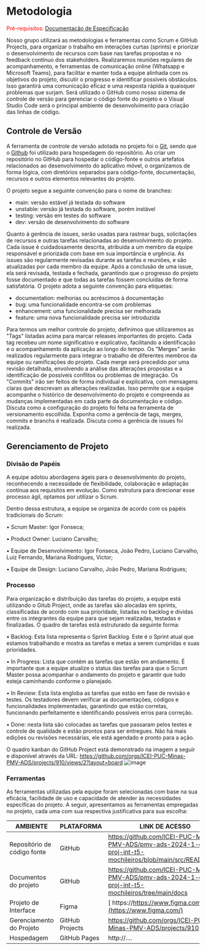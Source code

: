 
# Metodologia

<span style="color:red">Pré-requisitos: <a href="2-Especificação do Projeto.md"> Documentação de Especificação</a></span>

Nosso grupo utilizará as metodologias e ferramentas como Scrum e GitHub Projects, para organizar o trabalho em interações curtas (sprints) e priorizar o desenvolvimento de recursos com base nas tarefas propostas e no feedback contínuo dos stakeholders.
Realizaremos reuniões regulares de acompanhamento, e ferramentas de comunicação online (Whatsapp e Microsoft Teams), para facilitar e manter toda a equipe alinhada com os objetivos do projeto, discutir o progresso e identificar possíveis obstáculos. Isso garantirá uma comunicação eficaz e uma resposta rápida a quaisquer problemas que surjam. Será utilizado o GitHub como nosso sistema de controle de versão para gerenciar o código fonte do projeto e o Visual Studio Code será o principal ambiente de desenvolvimento para criação das linhas de código.

## Controle de Versão

A ferramenta de controle de versão adotada no projeto foi o
[Git](https://git-scm.com/), sendo que o [Github](https://github.com)
foi utilizado para hospedagem do repositório.
Ao criar um repositório no GitHub para hospedar o código-fonte e outros artefatos relacionados ao desenvolvimento do aplicativo móvel, o organizamos de forma lógica, com diretórios separados para código-fonte, documentação, recursos e outros elementos relevantes do projeto.

O projeto segue a seguinte convenção para o nome de branches:

* main: versão estável já testada do software
* unstable: versão já testada do software, porém instável
* testing: versão em testes do software
* dev: versão de desenvolvimento do software
  
Quanto à gerência de issues, serão usadas para rastrear bugs, solicitações de recursos e outras tarefas relacionadas ao desenvolvimento do projeto. Cada issue é cuidadosamente descrita, atribuída a um membro da equipe responsável e priorizada com base em sua importância e urgência. As issues são regularmente revisadas durante as tarefas e reuniões, e são atualizadas por cada membro da equipe. Após a conclusão de uma issue, ela será revisada, testada e fechada, garantindo que o progresso do projeto fosse documentado e que todas as tarefas fossem concluídas de forma satisfatória. O projeto adota a seguinte convenção para etiquetas:

* documentation: melhorias ou acréscimos à documentação
* bug: uma funcionalidade encontra-se com problemas
* enhancement: uma funcionalidade precisa ser melhorada
* feature: uma nova funcionalidade precisa ser introduzida

Para termos um melhor controle do projeto, definimos que utilizaremos as "Tags" listadas acima para marcar releases importantes do projeto. Cada tag recebeu um nome significativo e explicativo, facilitando a identificação e o acompanhamento da aplicação ao longo do tempo. Os "Merges" serão realizados regularmente para integrar o trabalho de diferentes membros da equipe ou ramificações do projeto. Cada merge será precedido por uma revisão detalhada, envolvendo a análise das alterações propostas e a identificação de possíveis conflitos ou problemas de integração. Os "Commits" irão ser feitos de forma individual e explicativa, com mensagens claras que descrevam as alterações realizadas. Isso permite que a equipe acompanhe o histórico de desenvolvimento do projeto e compreenda as mudanças implementadas em cada parte da documentação e código.
Discuta como a configuração do projeto foi feita na ferramenta de versionamento escolhida. Exponha como a gerência de tags, merges, commits e branchs é realizada. Discuta como a gerência de issues foi realizada.

## Gerenciamento de Projeto

### Divisão de Papéis

A equipe adotou abordagens ágeis para o desenvolvimento do projeto, reconhecendo a necessidade de flexibilidade, colaboração e adaptação contínua aos requisitos em evolução. Como estrutura para direcionar esse processo ágil, optamos por utilizar o Scrum.

Dentro dessa estrutura, a equipe se organiza de acordo com os papéis tradicionais do Scrum:

• Scrum Master: Igor Fonseca;

• Product Owner: Luciano Carvalho;

• Equipe de Desenvolvimento: Igor Fonseca, João Pedro, Luciano Carvalho, Luiz Fernando, Mariana Rodrigues, Victor;

• Equipe de Design: Luciano Carvalho, João Pedro, Mariana Rodrigues;
### Processo
Para organização e distribuição das tarefas do projeto, a equipe está utilizando o Gitub Project, onde as tarefas são alocadas em sprints, classificadas de acordo com sua prioridade, listadas no backlog e dividas entre os integrantes da equipe para que sejam realizadas, testadas e finalizadas. O quadro de tarefas está estruturado da seguinte forma:

• Backlog: Esta lista representa o Sprint Backlog. Este é o Sprint atual que estamos trabalhando e mostra as tarefas e metas a serem cumpridas e suas prioridades.

• In Progress: Lista que contém as tarefas que estão em andamento. É importante que a equipe atualize o status das tarefas para que o Scrum Master possa acompanhar o andamento do projeto e garantir que tudo esteja caminhando conforme o planejado.

• In Review: Esta lista engloba as tarefas que estão em fase de revisão e testes. Os testadores devem verificar as documentações, códigos e funcionalidades implementadas, garantindo que estão corretas, funcionando perfeitamente e identificando possíveis erros para correção.

• Done: nesta lista são colocadas as tarefas que passaram pelos testes e controle de qualidade e estão prontos para ser entregues. Não há mais edições ou revisões necessárias, ele está agendado e pronto para a ação.

O quadro kanban do GitHub Project está demonstrado na imagem a seguir e disponível através da URL: https://github.com/orgs/ICEI-PUC-Minas-PMV-ADS/projects/910/views/2?layout=board
![image](https://github.com/ICEI-PUC-Minas-PMV-ADS/pmv-ads-2024-1-e2-proj-int-t5-mochileiros/assets/145329783/6351127e-193f-4013-8ff5-a642438ab0ec)



### Ferramentas

As ferramentas utilizadas pela equipe foram selecionadas com base na sua eficácia, facilidade de uso e capacidade de atender às necessidades específicas do projeto. A seguir, apresentamos as ferramentas empregadas no projeto, cada uma com sua respectiva justificativa para sua escolha:

| AMBIENTE                            | PLATAFORMA                         | LINK DE ACESSO                         |
|-------------------------------------|------------------------------------|----------------------------------------|
| Repositório de código fonte         | GitHub                             | https://github.com/ICEI-PUC-Minas-PMV-ADS/pmv-ads-2024-1-e2-proj-int-t5-mochileiros/blob/main/src/README.md                      |
| Documentos do projeto               | GitHub                             | https://github.com/ICEI-PUC-Minas-PMV-ADS/pmv-ads-2024-1-e2-proj-int-t5-mochileiros/tree/main/docs                       |
| Projeto de Interface                | Figma                              |[ https://https://www.figma.com/](https://www.figma.com/)
| Gerenciamento do Projeto            | GitHub Projects                    | https://github.com/orgs/ICEI-PUC-Minas-PMV-ADS/projects/910 |
| Hospedagem                          | GitHub Pages                       | http://....                            |
 

